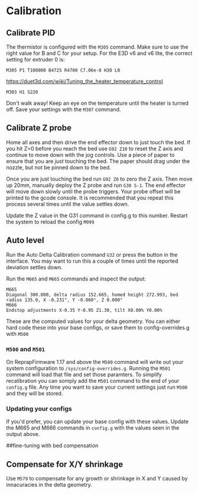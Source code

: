 # Calibration

## Calibrate PID

The thermistor is configured with the `M305` command.  Make sure to use the right value for B and C for your setup.  For the E3D v6 and v6 lite, the correct setting for extruder 0 is:

```M305 P1 T100000 B4725 R4700 C7.06e-8 H30 L0```

https://duet3d.com/wiki/Tuning_the_heater_temperature_control

```M303 H1 S220```

Don't walk away!  Keep an eye on the temperature until the heater is turned off.  Save your settings with the `M307` command.

## Calibrate Z probe
Home all axes and then drive the end effector down to just touch the bed.  If you hit Z=0 before you reach the bed use `G92 Z10` to reset the Z axis and continue to move down with the jog controls.  Use a piece of paper to ensure that you are *just* touching the bed.  The paper should drag under the nozzle, but not be pinned down to the bed.

Once you are just touching the bed run `G92 Z0` to zero the Z axis.  Then move up 20mm, manually deploy the Z probe and run `G30 S-1`.  The end effector will move down slowly until the probe triggers.  Your probe offset will be printed to the gcode console.  It is recommended that you repeat this process several times until the value settles down.

Update the Z value in the G31 command in config.g to this number.  Restart the system to reload the config `M999`

## Auto level

Run the Auto Delta Calibration command `G32` or press the button in the interface.  You may want to run this a couple of times until the reported deviation settles down.

Run the `M665` and `M665` commands and inspect the output:

```
M665
Diagonal 300.000, delta radius 152.665, homed height 272.993, bed radius 135.0, X -0.231°, Y -0.860°, Z 0.000°
M666
Endstop adjustments X-0.35 Y-0.95 Z1.30, tilt X0.00% Y0.00%
```

These are the computed values for your delta geometry. You can either hard code these into your base configs, or save them to config-overrides.g with `M500`

### `M500` and `M501`

On ReprapFirmware 1.17 and above the `M500` command will write out your system configuration to `/sys/config-overrides.g`.  Running the `M501` command will load that file and set those paramters.  To simplify recalibration you can somply add the `M501` command to the end of your `config.g` file.  Any time you want to save your current settings just run `M500` and they will be stored.

### Updating your configs

If you'd prefer, you can update your base config with these values.  Update the M665 and M666 commands in `config.g` with the values seen in the output above.

##fine-tuning with bed compensation

## Compensate for X/Y shrinkage

Use `M579` to compensate for any growth or shrinkage in X and Y caused by innacuracies in the delta geometry.
